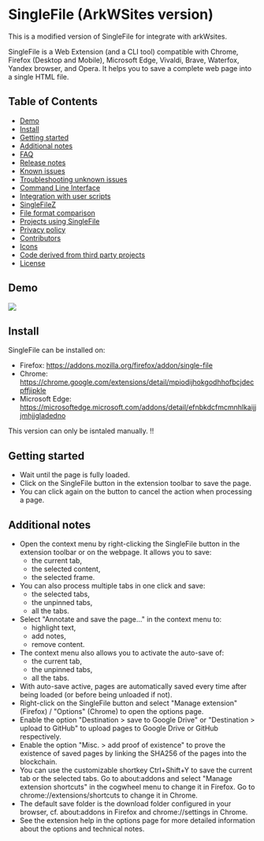 # SingleFile (ArkWSites version)

This is a modified version of SingleFile for integrate with arkWsites.

SingleFile is a Web Extension (and a CLI tool) compatible with Chrome, Firefox (Desktop and Mobile), Microsoft Edge, Vivaldi, Brave, Waterfox, Yandex browser, and Opera. It helps you to save a complete web page into a single HTML file.

## Table of Contents

- [Demo](#demo)
- [Install](#install)
- [Getting started](#getting-started)
- [Additional notes](#additional-notes)
- [FAQ](#faq)
- [Release notes](#release-notes)
- [Known issues](#known-issues)
- [Troubleshooting unknown issues](#troubleshooting-unknown-issues)
- [Command Line Interface](#command-line-interface)
- [Integration with user scripts](#integration-with-user-scripts)
- [SingleFileZ](#singlefilez)
- [File format comparison](#file-format-comparison)
- [Projects using SingleFile](#projects-using-singlefile)
- [Privacy policy](#privacy-policy)
- [Contributors](#contributors)
- [Icons](#icons)
- [Code derived from third party projects](#code-derived-from-third-party-projects)
- [License](#license)

## Demo

![](https://github.com/gildas-lormeau/SingleFile-Demos/blob/master/demo-sf.gif)

## Install

SingleFile can be installed on:

- Firefox: https://addons.mozilla.org/firefox/addon/single-file
- Chrome: https://chrome.google.com/extensions/detail/mpiodijhokgodhhofbcjdecpffjipkle
- Microsoft Edge: https://microsoftedge.microsoft.com/addons/detail/efnbkdcfmcmnhlkaijjjmhjjgladedno

This version can only be isntaled manually. !!

## Getting started

- Wait until the page is fully loaded.
- Click on the SingleFile button in the extension toolbar to save the page.
- You can click again on the button to cancel the action when processing a page.

## Additional notes

- Open the context menu by right-clicking the SingleFile button in the extension toolbar or on the webpage. It allows you to save:
  - the current tab,
  - the selected content,
  - the selected frame.
- You can also process multiple tabs in one click and save:
  - the selected tabs,
  - the unpinned tabs,
  - all the tabs.
- Select "Annotate and save the page..." in the context menu to:
  - highlight text,
  - add notes,
  - remove content.
- The context menu also allows you to activate the auto-save of:
  - the current tab,
  - the unpinned tabs,
  - all the tabs.
- With auto-save active, pages are automatically saved every time after being loaded (or before being unloaded if not).
- Right-click on the SingleFile button and select "Manage extension" (Firefox) / "Options" (Chrome) to open the options page.
- Enable the option "Destination > save to Google Drive" or "Destination > upload to GitHub" to upload pages to Google Drive or GitHub respectively.
- Enable the option "Misc. > add proof of existence" to prove the existence of saved pages by linking the SHA256 of the pages into the blockchain.
- You can use the customizable shortkey Ctrl+Shift+Y to save the current tab or the selected tabs. Go to about:addons and select "Manage extension shortcuts" in the cogwheel menu to change it in Firefox. Go to chrome://extensions/shortcuts to change it in Chrome.
- The default save folder is the download folder configured in your browser, cf. about:addons in Firefox and chrome://settings in Chrome.
- See the extension help in the options page for more detailed information about the options and technical notes.
